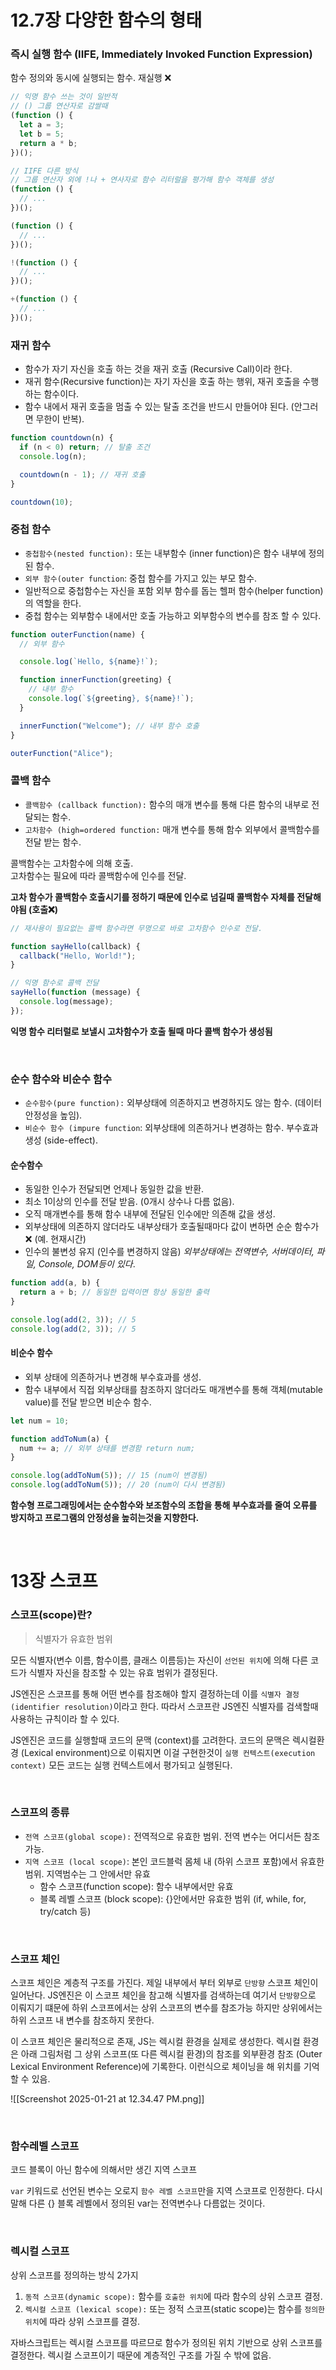 # 12.7장 다양한 함수의 형태

### 즉시 실행 함수 (IIFE, Immediately Invoked Function Expression)

함수 정의와 동시에 실행되는 함수. 재실행 ❌

```js
// 익명 함수 쓰는 것이 일반적
// () 그룹 연산자로 감쌀때
(function () {
  let a = 3;
  let b = 5;
  return a * b;
})();

// IIFE 다른 방식
// 그룹 연산자 외에 !나 + 연사자로 함수 리터럴을 평가해 함수 객체를 생성
(function () {
  // ...
})();

(function () {
  // ...
})();

!(function () {
  // ...
})();

+(function () {
  // ...
})();
```

### 재귀 함수

- 함수가 자기 자신을 호출 하는 것을 재귀 호출 (Recursive Call)이라 한다.
- 재귀 함수(Recursive function)는 자기 자신을 호출 하는 행위, 재귀 호출을 수행 하는 함수이다.
- 함수 내에서 재귀 호출을 멈출 수 있는 탈출 조건을 반드시 만들어야 된다. (안그러면 무한이 반복).

```js
function countdown(n) {
  if (n < 0) return; // 탈출 조건
  console.log(n);

  countdown(n - 1); // 재귀 호출
}

countdown(10);
```

### 중첩 함수

- `중첩함수(nested function):` 또는 내부함수 (inner function)은 함수 내부에 정의 된 함수.
- `외부 함수(outer function`: 중첩 함수를 가지고 있는 부모 함수.
- 일반적으로 중첩함수는 자신을 포함 외부 함수를 돕는 헬퍼 함수(helper function)의 역할을 한다.
- 중첩 함수는 외부함수 내에서만 호출 가능하고 외부함수의 변수를 참조 할 수 있다.

```js
function outerFunction(name) {
  // 외부 함수

  console.log(`Hello, ${name}!`);

  function innerFunction(greeting) {
    // 내부 함수
    console.log(`${greeting}, ${name}!`);
  }

  innerFunction("Welcome"); // 내부 함수 호출
}

outerFunction("Alice");
```

### 콜백 함수

- `콜백함수 (callback function):` 함수의 매개 변수를 통해 다른 함수의 내부로 전달되는 함수.
- `고차함수 (high=ordered function:` 매개 변수를 통해 함수 외부에서 콜백함수를 전달 받는 함수.

콜백함수는 고차함수에 의해 호출.<br>
고차함수는 필요에 따라 콜백함수에 인수를 전달. <br>

**고차 함수가 콜백함수 호출시기를 정하기 때문에 인수로 넘길때 콜백함수 자체를 전달해야됨 (호출❌)**

```js
// 재사용이 필요없는 콜백 함수라면 무명으로 바로 고차함수 인수로 전달.

function sayHello(callback) {
  callback("Hello, World!");
}

// 익명 함수로 콜백 전달
sayHello(function (message) {
  console.log(message);
});
```

**익명 함수 리터럴로 보낼시 고차함수가 호출 될때 마다 콜백 함수가 생성됨**

<br>

### 순수 함수와 비순수 함수

- `순수함수(pure function):` 외부상태에 의존하지고 변경하지도 않는 함수. (데이터 안정성을 높임).
- `비순수 함수 (impure function`: 외부상태에 의존하거나 변경하는 함수. 부수효과 생성 (side-effect).

#### 순수함수

- 동일한 인수가 전달되면 언제나 동일한 값을 반환.
- 최소 1이상의 인수를 전달 받음. (0개시 상수나 다름 없음).
- 오직 매개변수를 통해 함수 내부에 전달된 인수에만 의존해 값을 생성.
- 외부상태에 의존하지 않더라도 내부상태가 호출될때마다 값이 변하면 순순 함수가 ❌ (예. 현재시간)
- 인수의 불변성 유지 (인수를 변경하지 않음)
  _외부상태에는 전역변수, 서버데이터, 파일, Console, DOM등이 있다_.

```js
function add(a, b) {
  return a + b; // 동일한 입력이면 항상 동일한 출력
}

console.log(add(2, 3)); // 5
console.log(add(2, 3)); // 5
```

#### 비순수 함수

- 외부 상태에 의존하거나 변경해 부수효과를 생성.
- 함수 내부에서 직접 외부상태를 참조하지 않더라도 매개변수를 통해 객체(mutable value)를 전달 받으면 비순수 함수.

```js
let num = 10;

function addToNum(a) {
  num += a; // 외부 상태를 변경함 return num;
}

console.log(addToNum(5)); // 15 (num이 변경됨)
console.log(addToNum(5)); // 20 (num이 다시 변경됨)
```

**함수형 프로그래밍에서는 순수함수와 보조함수의 조합을 통해 부수효과를 줄여 오류를 방지하고 프로그램의 안정성을 높히는것을 지향한다.**

<br>

# 13장 스코프

### 스코프(scope)란?

> 식별자가 유효한 범위

모든 식별자(변수 이름, 함수이름, 클래스 이름등)는 자신이 `선언된 위치`에 의해 다른 코드가 식별자 자신을 참조할 수 있는 유효 범위가 결정된다.

JS엔진은 스코프를 통해 어떤 변수를 참조해야 할지 결정하는데 이를 `식별자 결정(identifier resolution)`이라고 한다. 따라서 스코프란 JS엔진 식별자를 검색할때 사용하는 규칙이라 할 수 있다.

JS엔진은 코드를 실행할때 코드의 문맥 (context)를 고려한다.
코드의 문맥은 렉시컬환경 (Lexical environment)으로 이뤄지면 이걸 구현한것이 `실행 컨텍스트(execution context)` 모든 코드는 실행 컨텍스트에서 평가되고 실행된다.

<br>

### 스코프의 종류

- `전역 스코프(global scope):` 전역적으로 유효한 범위. 전역 변수는 어디서든 참조 가능.
- `지역 스코프 (local scope)`: 본인 코드블럭 몸체 내 (하위 스코프 포함)에서 유효한 범위. 지역범수는 그 안에서만 유효
  - 함수 스코프(function scope): 함수 내부에서만 유효
  - 블록 레벨 스코프 (block scope): {}안에서만 유효한 범위 (if, while, for, try/catch 등)

<br>

### 스코프 체인

스코프 체인은 계층적 구조를 가진다.
제일 내부에서 부터 외부로 `단방향` 스코프 체인이 일어난다.
JS엔진은 이 스코프 체인을 참고해 식별자를 검색하는데 여기서 `단방향`으로 이뤄지기 떄문에
하위 스코프에서는 상위 스코프의 변수를 참조가능 하지만 상위에서는 하위 스코프 내 변수를 참조하지 못한다.

이 스코프 체인은 물리적으로 존재, JS는 렉시컬 환경을 실제로 생성한다.
렉시컬 환경은 아래 그림처럼 그 상위 스코프(또 다른 렉시컬 환경)의 참조를 외부환경 참조 (Outer Lexical Environment Reference)에 기록한다.
이런식으로 체이닝을 해 위치를 기억할 수 있음.

![[Screenshot 2025-01-21 at 12.34.47 PM.png]]

<br>

### 함수레벨 스코프

코드 블록이 아닌 함수에 의해서만 생긴 지역 스코프

`var` 키워드로 선언된 변수는 오로지 `함수 레벨 스코프`만을 지역 스코프로 인정한다.
다시말해 다른 {} 블록 레벨에서 정의된 var는 전역변수나 다름없는 것이다.

<br>

### 렉시컬 스코프

상위 스코프를 정의하는 방식 2가지

1. `동적 스코프(dynamic scope):` 함수를 `호출한 위치`에 따라 함수의 상위 스코프 결정.
2. `렉시컬 스코프 (lexical scope):` 또는 정적 스코프(static scope)는 함수를 `정의한 위치`에 따라 상위 스코프를 결정.

자바스크립트는 렉시컬 스코프를 따르므로 함수가 정의된 위치 기반으로 상위 스코프를 결정한다.
렉시컬 스코프이기 때문에 계층적인 구조를 가질 수 밖에 없음.
